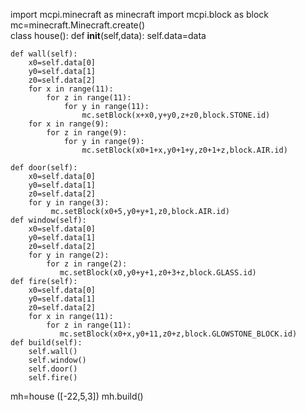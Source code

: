 import mcpi.minecraft as minecraft
import mcpi.block as block
mc=minecraft.Minecraft.create()     
class house():
    def __init__(self,data):
        self.data=data

    def wall(self):
        x0=self.data[0]
        y0=self.data[1]
        z0=self.data[2]
        for x in range(11):
            for z in range(11):
                for y in range(11):
                    mc.setBlock(x+x0,y+y0,z+z0,block.STONE.id)
        for x in range(9):
            for z in range(9):
                for y in range(9):
                    mc.setBlock(x0+1+x,y0+1+y,z0+1+z,block.AIR.id)
        
    def door(self):
        x0=self.data[0]
        y0=self.data[1]
        z0=self.data[2]
        for y in range(3):
             mc.setBlock(x0+5,y0+y+1,z0,block.AIR.id)
    def window(self):
        x0=self.data[0]
        y0=self.data[1]
        z0=self.data[2]
        for y in range(2):
            for z in range(2):
               mc.setBlock(x0,y0+y+1,z0+3+z,block.GLASS.id) 
    def fire(self):
        x0=self.data[0]
        y0=self.data[1]
        z0=self.data[2]
        for x in range(11):
            for z in range(11):
               mc.setBlock(x0+x,y0+11,z0+z,block.GLOWSTONE_BLOCK.id) 
    def build(self):
        self.wall()
        self.window()
        self.door()
        self.fire()

mh=house ([-22,5,3])
mh.build()
